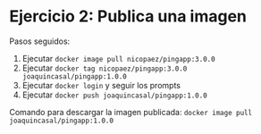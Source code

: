 # Ejercicio 2: Publica una imagen

Pasos seguidos:

1. Ejecutar `docker image pull nicopaez/pingapp:3.0.0`
1. Ejecutar `docker tag nicopaez/pingapp:3.0.0 joaquincasal/pingapp:1.0.0`
1. Ejecutar `docker login` y seguir los prompts
1. Ejecutar `docker push joaquincasal/pingapp:1.0.0`

Comando para descargar la imagen publicada: `docker image pull joaquincasal/pingapp:1.0.0`
